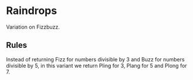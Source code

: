 # Raindrops

Variation on Fizzbuzz.

## Rules

Instead of returning Fizz for numbers divisible by 3 and Buzz for numbers divisible by 5, in this variant we return Pling for 3, Plang for 5 and Plong for 7.